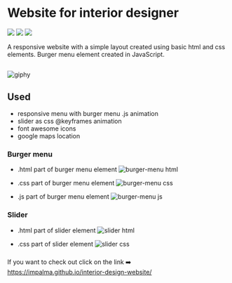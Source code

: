 # Website for interior designer
![](https://img.shields.io/badge/-html-blue?style=for-the-badge) ![](https://img.shields.io/badge/-css-blue?style=for-the-badge) ![](https://img.shields.io/badge/-JavaScript-blue?style=for-the-badge)

A responsive website with a simple layout created using basic html and css elements. Burger menu element created in JavaScript.

## 
 
![giphy](https://user-images.githubusercontent.com/62899618/197892418-8644c4e1-b6fb-43de-81d8-bed6606d2c0a.gif)

## Used

- responsive menu with burger menu .js animation
- slider as css @keyframes animation 
- font awesome icons
- google maps location

### Burger menu

- .html part of burger menu element
![burger-menu html](https://user-images.githubusercontent.com/62899618/198119359-ea80b47b-9afa-4afa-b88a-83f829b38ba5.png)

- .css part of burger menu element
![burger-menu css](https://user-images.githubusercontent.com/62899618/198119445-530ed45a-d7ef-49df-9ec5-2f54f2219e9d.png)

- .js part of burger menu element
![burger-menu js](https://user-images.githubusercontent.com/62899618/198119506-a8116a56-7dc5-4496-a68d-2438a2cde362.png)

### Slider 

- .html part of slider element
![slider html](https://user-images.githubusercontent.com/62899618/198119630-fd01ff18-df49-44a6-bbcb-095361136663.png)

- .css part of slider element 
![slider css](https://user-images.githubusercontent.com/62899618/198119706-5a806b04-89ba-436d-8c36-962bca64e063.png)

###
If you want to check out click on the link :arrow_right: https://impalma.github.io/interior-design-website/

